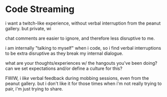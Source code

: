 # Code Streaming

i want a twitch-like experience, without verbal interruption from the peanut gallery. but private, wi

chat comments are easier to ignore, and therefore less disruptive to me.

i am internally "talking to myself" when i code, so i find verbal interruptions to be extra disruptive as they break my internal dialogue.

what are your thoughts/experiences w/ the hangouts you've been doing? can we set expectations and/or define a culture for this?

FWIW, i *like* verbal feedback during mobbing sessions, even from the peanut gallery. but i don't like it for those times when i'm not really trying to pair, i'm just trying to share.
<!--stackedit_data:
eyJoaXN0b3J5IjpbLTE4Njc3MjM1OF19
-->
